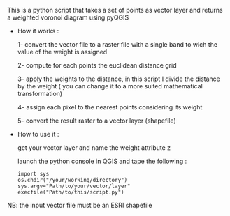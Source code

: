This is a python script that takes a set of points as vector layer
and returns a weighted voronoi diagram using pyQGIS

* How it works :
  
  1- convert the vector file to a raster file with a single band to wich the value of the weight is assigned
  
  2- compute for each points the euclidean distance grid
  
  3- apply the weights to the distance, in this script I divide the distance by the weight ( you can change it to a more suited mathematical transformation)
  
  4- assign each pixel to the nearest points considering its weight
  
  5- convert the result raster to a vector layer (shapefile)
  
* How to use it :

  get your vector layer and name the weight attribute z
  
  launch the python console in QGIS and tape the following :
  
      import sys
      os.chdir("/your/working/directory")
      sys.argv="Path/to/your/vector/layer"
      execfile("Path/to/this/script.py")
    
NB: the input vector file must be an ESRI shapefile
